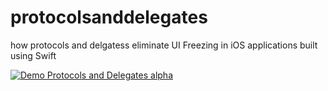 # protocolsanddelegates
how protocols and delgatess eliminate UI Freezing in iOS applications built using Swift 

[![Demo Protocols and Delegates alpha](https://j.gifs.com/oVB3oB.gif)](https://youtu.be/qcTe1rtkD24)

